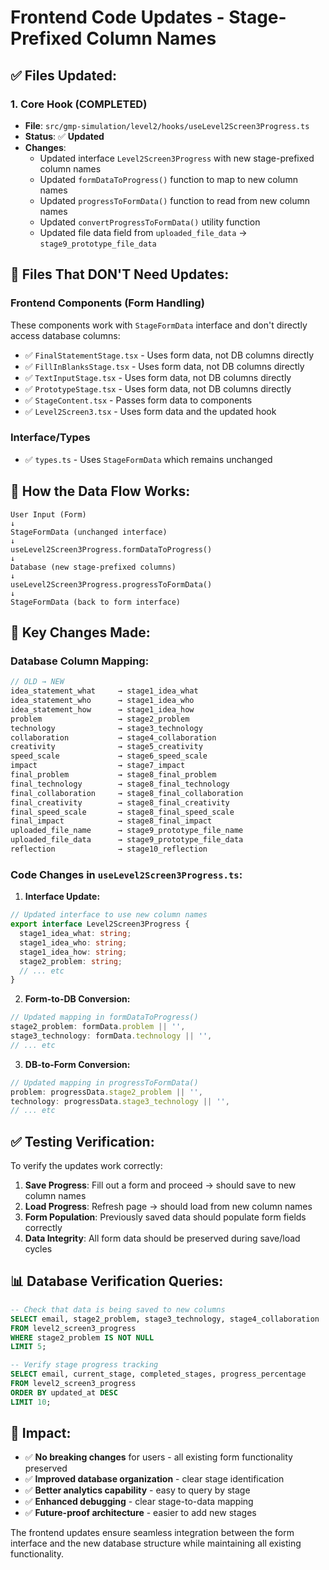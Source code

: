 # Frontend Code Updates - Stage-Prefixed Column Names

## ✅ **Files Updated:**

### 1. **Core Hook (COMPLETED)**
- **File**: `src/gmp-simulation/level2/hooks/useLevel2Screen3Progress.ts`
- **Status**: ✅ **Updated**  
- **Changes**:
  - Updated interface `Level2Screen3Progress` with new stage-prefixed column names
  - Updated `formDataToProgress()` function to map to new column names
  - Updated `progressToFormData()` function to read from new column names
  - Updated `convertProgressToFormData()` utility function
  - Updated file data field from `uploaded_file_data` → `stage9_prototype_file_data`

## 📝 **Files That DON'T Need Updates:**

### Frontend Components (Form Handling)
These components work with `StageFormData` interface and don't directly access database columns:
- ✅ `FinalStatementStage.tsx` - Uses form data, not DB columns directly
- ✅ `FillInBlanksStage.tsx` - Uses form data, not DB columns directly  
- ✅ `TextInputStage.tsx` - Uses form data, not DB columns directly
- ✅ `PrototypeStage.tsx` - Uses form data, not DB columns directly
- ✅ `StageContent.tsx` - Passes form data to components
- ✅ `Level2Screen3.tsx` - Uses form data and the updated hook

### Interface/Types
- ✅ `types.ts` - Uses `StageFormData` which remains unchanged

## 🔄 **How the Data Flow Works:**

```
User Input (Form) 
↓ 
StageFormData (unchanged interface)
↓
useLevel2Screen3Progress.formDataToProgress() 
↓
Database (new stage-prefixed columns)
↓
useLevel2Screen3Progress.progressToFormData()
↓
StageFormData (back to form interface)
```

## 🎯 **Key Changes Made:**

### Database Column Mapping:
```typescript
// OLD → NEW
idea_statement_what     → stage1_idea_what
idea_statement_who      → stage1_idea_who  
idea_statement_how      → stage1_idea_how
problem                 → stage2_problem
technology              → stage3_technology
collaboration           → stage4_collaboration
creativity              → stage5_creativity
speed_scale             → stage6_speed_scale
impact                  → stage7_impact
final_problem           → stage8_final_problem
final_technology        → stage8_final_technology
final_collaboration     → stage8_final_collaboration
final_creativity        → stage8_final_creativity
final_speed_scale       → stage8_final_speed_scale
final_impact            → stage8_final_impact
uploaded_file_name      → stage9_prototype_file_name
uploaded_file_data      → stage9_prototype_file_data
reflection              → stage10_reflection
```

### Code Changes in `useLevel2Screen3Progress.ts`:

1. **Interface Update:**
```typescript
// Updated interface to use new column names
export interface Level2Screen3Progress {
  stage1_idea_what: string;
  stage1_idea_who: string;
  stage1_idea_how: string;
  stage2_problem: string;
  // ... etc
}
```

2. **Form-to-DB Conversion:**
```typescript
// Updated mapping in formDataToProgress()
stage2_problem: formData.problem || '',
stage3_technology: formData.technology || '',
// ... etc
```

3. **DB-to-Form Conversion:**
```typescript
// Updated mapping in progressToFormData()  
problem: progressData.stage2_problem || '',
technology: progressData.stage3_technology || '',
// ... etc
```

## ✅ **Testing Verification:**

To verify the updates work correctly:

1. **Save Progress**: Fill out a form and proceed → should save to new column names
2. **Load Progress**: Refresh page → should load from new column names  
3. **Form Population**: Previously saved data should populate form fields correctly
4. **Data Integrity**: All form data should be preserved during save/load cycles

## 📊 **Database Verification Queries:**

```sql
-- Check that data is being saved to new columns
SELECT email, stage2_problem, stage3_technology, stage4_collaboration 
FROM level2_screen3_progress 
WHERE stage2_problem IS NOT NULL 
LIMIT 5;

-- Verify stage progress tracking  
SELECT email, current_stage, completed_stages, progress_percentage
FROM level2_screen3_progress
ORDER BY updated_at DESC
LIMIT 10;
```

## 🚀 **Impact:**

- ✅ **No breaking changes** for users - all existing form functionality preserved
- ✅ **Improved database organization** - clear stage identification
- ✅ **Better analytics capability** - easy to query by stage
- ✅ **Enhanced debugging** - clear stage-to-data mapping
- ✅ **Future-proof architecture** - easier to add new stages

The frontend updates ensure seamless integration between the form interface and the new database structure while maintaining all existing functionality.
